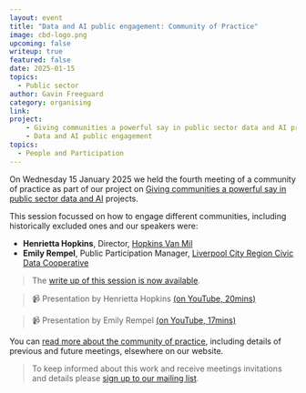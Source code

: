 ```yaml
---
layout: event
title: "Data and AI public engagement: Community of Practice"
image: cbd-logo.png
upcoming: false
writeup: true
featured: false
date: 2025-01-15
topics:
  - Public sector
author: Gavin Freeguard
category: organising
link: 
project: 
    - Giving communities a powerful say in public sector data and AI projects
    - Data and AI public engagement
topics:
  - People and Participation
---
```


On Wednesday 15 January 2025 we held the fourth meeting of a community of practice as part of our project on [Giving communities a powerful say in public sector data and AI](https://connectedbydata.org/projects/2024-mohn-westlake) projects.

<!--more-->

This session focussed on how to engage different communities, including historically excluded ones and our speakers were:
* **Henrietta Hopkins**, Director, [Hopkins Van Mil](https://www.hopkinsvanmil.co.uk/)
* **Emily Rempel**, Public Participation Manager, [Liverpool City Region Civic Data Cooperative](https://civicdatacooperative.com/) 

> The [write up of this session is now available](https://docs.google.com/document/d/1nsOlEJJjjEcI7_Y9ATKR8viKXkpvPlVUHoWU5alQ6sg/edit?tab=t.0).

> 📹 Presentation by Henrietta Hopkins [(on YouTube, 20mins)](https://www.youtube.com/watch?v=FwSKzR1Sh50)

> 📹 Presentation by Emily Rempel [(on YouTube, 17mins)](https://youtu.be/9MO7orMXnjA)

You can [read more about the community of practice](https://connectedbydata.org/projects/2024-community-of-practice), including details of previous and future meetings, elsewhere on our website.

> To keep informed about this work and receive meetings invitations and details please [sign up to our mailing list](https://connectedbydata.us21.list-manage.com/subscribe?u=7c03d6a429375c9cc2eef194f&id=3c200de804). 